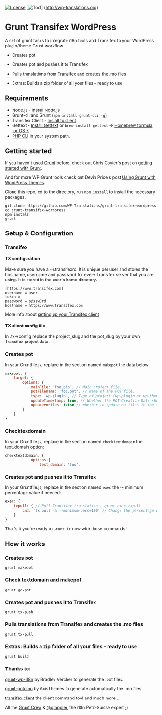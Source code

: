 [![License](https://img.shields.io/badge/license-GPL--2.0%2B-red.svg?style=flat-square)](http://www.gnu.org/licenses/gpl-2.0.html) [![Tool](https://img.shields.io/badge/wp--translations-used-brightgreen.svg?style=flat-square)] (http://wp-translations.org)
# Grunt Transifex WordPress #

A set of grunt tasks to integrate i18n tools and Transifex to your WordPress plugin/theme Grunt workflow.

* Creates pot

* Creates pot and pushes it to Transifex

* Pulls translations from Transifex and creates the .mo files

* Extras: Builds a zip folder of all your files - ready to use

## Requirements

* Node.js - [Install Node.js](https://github.com/joyent/node/wiki/Installing-Node.js-via-package-manager)
* Grunt-cli and Grunt (`npm install grunt-cli -g`)
* Transifex Client - [Install tx client](http://docs.transifex.com/developer/client/setup)
* Gettext - [Install Gettext](https://www.gnu.org/software/gettext/) or `brew install gettext` -> [Homebrew formula for OS X](http://brewformulas.org/Gettext)
* [PHP CLI](http://www.php.net/manual/en/features.commandline.introduction.php) in your system path.

## Getting started

If you haven't used [Grunt](http://gruntjs.com/) before, check out Chris Coyier's post on [getting started with Grunt](http://24ways.org/2013/grunt-is-not-weird-and-hard/).

And for more WP-Grunt tools check out Devin Price's post [Using Grunt with WordPress Themes](http://wptheming.com/2014/05/grunt-wordpress-themes/).

Clone this repo, cd to the directory, run `npm install` to install the necessary packages.

```
git clone https://github.com/WP-Translations/grunt-transifex-wordpress
cd grunt-transifex-wordpress
npm install
grunt
```

## Setup & Configuration

### Transifex

#### TX configuration

Make sure you have a ~/.transifexrc.
It is unique per user and stores the hostname, username and password for every Transifex server that you are using. It is stored in the user's home directory.

```
[https://www.transifex.com]
username = user
token =
password = p@ssw0rd
hostname = https://www.transifex.com
```

More info about [setting up your Transifex client](http://docs.transifex.com/developer/client/config#transifexrc)

#### TX client config file

In .tx->config replace the project_slug and the pot_slug by your own Transifex project data.

### Creates pot

In your Gruntfile.js, replace in the section named `makepot` the data below:

```js
makepot: {
	target: {
		options: {
			mainFile: 'foo.php', // Main project file.
			potFilename: 'foo.pot', // Name of the POT file.
			type: 'wp-plugin', // Type of project (wp-plugin or wp-theme).
			updateTimestamp: true, // Whether the POT-Creation-Date should be updated without other changes.
			updatePoFiles: false // Whether to update PO files in the same directory as the POT file.
		}
	}
}
```

### Checktexdomain

In your Gruntfile.js, replace in the section named `checktextdomain` the text_domain option:

```js
checktextdomain: {
			options:{
				text_domain: 'foo',
```

### Creates pot and pushes it to Transifex

In your Gruntfile.js, replace in the section named `exec`  the -- minimum percentage value if needed:

```js
exec: {
	txpull: { // Pull Transifex translation - grunt exec:txpull
		cmd: 'tx pull -a --minimum-perc=100' // Change the percentage with --minimum-perc=yourvalue
	}
}
```

That's it you're ready to `Grunt it` now with those commands!

## How it works

### Creates pot

`grunt makepot`

### Check textdomain and makepot

`grunt go-pot`

### Creates pot and pushes it to Transifex

`grunt tx-push`

### Pulls translations from Transifex and creates the .mo files

`grunt tx-pull`

### Extras: Builds a zip folder of all your files - ready to use

`grunt build`

### Thanks to:

[grunt-wp-i18n](https://github.com/cedaro/grunt-wp-i18n) by Bradley Vercher to generate the .pot files.

[grunt-potomo](https://github.com/axisthemes/grunt-potomo) by AxisThemes to generate automatically the .mo files.

[transifex client](https://github.com/transifex/transifex-client) the client command tool and much more ...

All the [Grunt Crew](https://github.com/gruntjs/) & [@grappler](https://github.com/grappler), the i18n Petit-Suisse expert ;)
